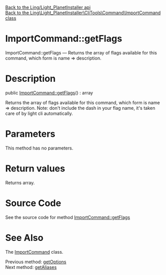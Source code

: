 [Back to the Ling/Light_PlanetInstaller api](https://github.com/lingtalfi/Light_PlanetInstaller/blob/master/doc/api/Ling/Light_PlanetInstaller.md)<br>
[Back to the Ling\Light_PlanetInstaller\CliTools\Command\ImportCommand class](https://github.com/lingtalfi/Light_PlanetInstaller/blob/master/doc/api/Ling/Light_PlanetInstaller/CliTools/Command/ImportCommand.md)


ImportCommand::getFlags
================



ImportCommand::getFlags — Returns the array of flags available for this command, which form is name => description.




Description
================


public [ImportCommand::getFlags](https://github.com/lingtalfi/Light_PlanetInstaller/blob/master/doc/api/Ling/Light_PlanetInstaller/CliTools/Command/ImportCommand/getFlags.md)() : array




Returns the array of flags available for this command, which form is name => description.
Note: don't include the dash in your flag name, it's taken care of by light cli automatically.




Parameters
================

This method has no parameters.


Return values
================

Returns array.








Source Code
===========
See the source code for method [ImportCommand::getFlags](https://github.com/lingtalfi/Light_PlanetInstaller/blob/master/CliTools/Command/ImportCommand.php#L204-L227)


See Also
================

The [ImportCommand](https://github.com/lingtalfi/Light_PlanetInstaller/blob/master/doc/api/Ling/Light_PlanetInstaller/CliTools/Command/ImportCommand.md) class.

Previous method: [getOptions](https://github.com/lingtalfi/Light_PlanetInstaller/blob/master/doc/api/Ling/Light_PlanetInstaller/CliTools/Command/ImportCommand/getOptions.md)<br>Next method: [getAliases](https://github.com/lingtalfi/Light_PlanetInstaller/blob/master/doc/api/Ling/Light_PlanetInstaller/CliTools/Command/ImportCommand/getAliases.md)<br>

